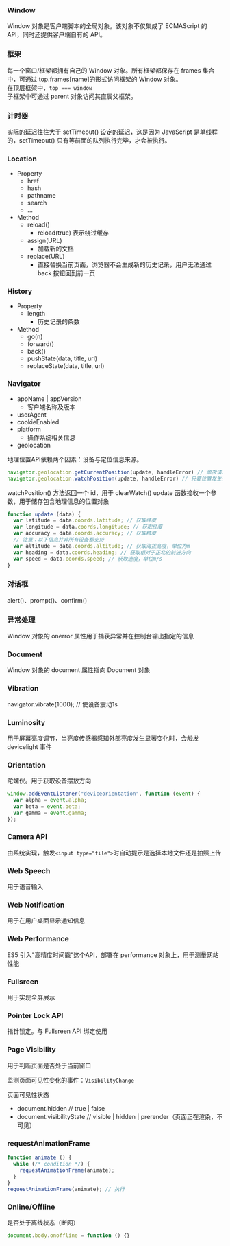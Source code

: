 ### Window
Window 对象是客户端脚本的全局对象。该对象不仅集成了 ECMAScript 的 API，同时还提供客户端自有的 API。


### 框架
每一个窗口/框架都拥有自己的 Window 对象。所有框架都保存在 frames 集合中，可通过 top.frames[name]的形式访问框架的 Window 对象。<br>
在顶层框架中，`top === window` <br/>
子框架中可通过 parent 对象访问其直属父框架。


### 计时器
实际的延迟往往大于 setTimeout() 设定的延迟，这是因为 JavaScript 是单线程的，setTimeout() 只有等前面的队列执行完毕，才会被执行。


### Location
- Property
  + href
  + hash
  + pathname
  + search
  + ...
- Method
  + reload()
    - reload(true) 表示绕过缓存
  + assign(URL)
    - 加载新的文档
  + replace(URL)
    - 直接替换当前页面，浏览器不会生成新的历史记录，用户无法通过 back 按钮回到前一页


### History
- Property
  + length
    - 历史记录的条数
- Method
  + go(n)
  + forward()
  + back()
  + pushState(data, title, url)
  + replaceState(data, title, url)


### Navigator
- appName | appVersion
  + 客户端名称及版本
- userAgent
- cookieEnabled
- platform
  + 操作系统相关信息
- geolocation


地理位置API依赖两个因素：设备与定位信息来源。

```js
navigator.geolocation.getCurrentPosition(update, handleError) // 单次请求
navigator.geolocation.watchPosition(update, handleError) // 只要位置发生变化就请求
```

watchPosition() 方法返回一个 id，用于 clearWatch()
update 函数接收一个参数，用于储存包含地理信息的位置对象

```js
function update (data) {
  var latitude = data.coords.latitude; // 获取纬度
  var longitude = data.coords.longitude; // 获取经度
  var accuracy = data.coords.accuracy; // 获取精度
  // 注意：以下信息并非所有设备都支持
  var altitude = data.coords.altitude; // 获取海拔高度，单位为m
  var heading = data.coords.heading; // 获取相对于正北的前进方向
  var speed = data.coords.speed; // 获取速度，单位m/s
}
```


### 对话框
alert()、prompt()、confirm()


### 异常处理
Window 对象的 onerror 属性用于捕获异常并在控制台输出指定的信息


### Document
Window 对象的 document 属性指向 Document 对象


### Vibration
navigator.vibrate(1000); // 使设备震动1s


### Luminosity
用于屏幕亮度调节，当亮度传感器感知外部亮度发生显著变化时，会触发 devicelight 事件


### Orientation
陀螺仪。用于获取设备摆放方向

```js
window.addEventListener("deviceorientation", function (event) {
  var alpha = event.alpha;
  var beta = event.beta;
  var gamma = event.gamma;
});
```


### Camera API
由系统实现，触发`<input type="file">`时自动提示是选择本地文件还是拍照上传


### Web Speech
用于语音输入


### Web Notification
用于在用户桌面显示通知信息


### Web Performance
ES5 引入"高精度时间戳"这个API，部署在 performance 对象上，用于测量网站性能


### Fullsreen
用于实现全屏展示


### Pointer Lock API
指针锁定。与 Fullsreen API 绑定使用


### Page Visibility
用于判断页面是否处于当前窗口

监测页面可见性变化的事件：`VisibilityChange`

页面可见性状态

- document.hidden // true | false
- document.visibilityState // visible | hidden | prerender（页面正在渲染，不可见）


### requestAnimationFrame

```js
function animate () {
  while (/* condition */) {
    requestAnimationFrame(animate);
  }
}
requestAnimationFrame(animate); // 执行
```


### Online/Offline
是否处于离线状态（断网）

```js
document.body.onoffline = function () {}
```